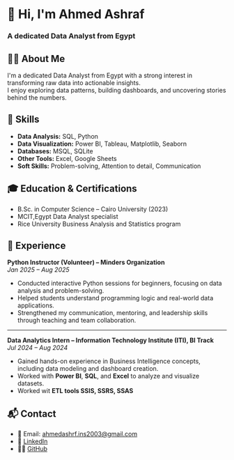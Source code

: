 # 👋 Hi, I'm Ahmed Ashraf
### A dedicated Data Analyst from Egypt


## 🧍‍♂️ About Me
I'm a dedicated Data Analyst from Egypt with a strong interest in transforming raw data into actionable insights.  
I enjoy exploring data patterns, building dashboards, and uncovering stories behind the numbers.  


## 🧰 Skills
- **Data Analysis:** SQL, Python
- **Data Visualization:** Power BI, Tableau, Matplotlib, Seaborn
- **Databases:** MSQL, SQLite
- **Other Tools:** Excel, Google Sheets
- **Soft Skills:** Problem-solving, Attention to detail, Communication

## 🎓 Education & Certifications
- B.Sc. in Computer Science – Cairo University (2023)
- MCIT,Egypt Data Analyst specialist
- Rice University Business Analysis and Statistics program

## 💼 Experience

**Python Instructor (Volunteer) – Minders Organization**  
*Jan 2025 – Aug 2025*  
- Conducted interactive Python sessions for beginners, focusing on data analysis and problem-solving.  
- Helped students understand programming logic and real-world data applications.  
- Strengthened my communication, mentoring, and leadership skills through teaching and team collaboration.

---

**Data Analytics Intern – Information Technology Institute (ITI), BI Track**  
*Jul 2024 – Aug 2024*  
- Gained hands-on experience in Business Intelligence concepts, including data modeling and dashboard creation.  
- Worked with **Power BI**, **SQL**, and **Excel** to analyze and visualize datasets.
- Worked wit **ETL tools SSIS, SSRS, SSAS**

## 📬 Contact
- 📧 Email: ahmedashrf.ins2003@gmail.com
- 💼 [LinkedIn](https://www.linkedin.com/in/ahmed-ashraf-analytics/)  
- 🧑‍💻 [GitHub](https://github.com/ahmedashrf2003)

